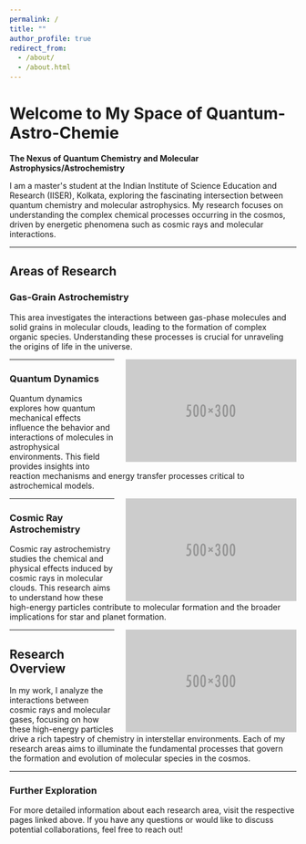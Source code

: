 ```yaml
---
permalink: /
title: ""
author_profile: true
redirect_from: 
  - /about/
  - /about.html
---
```


# Welcome to My Space of Quantum-Astro-Chemie

**The Nexus of Quantum Chemistry and Molecular Astrophysics/Astrochemistry**

I am a master's student at the Indian Institute of Science Education and Research (IISER), Kolkata, exploring the fascinating intersection between quantum chemistry and molecular astrophysics. My research focuses on understanding the complex chemical processes occurring in the cosmos, driven by energetic phenomena such as cosmic rays and molecular interactions.

---

## Areas of Research

### Gas-Grain Astrochemistry
This area investigates the interactions between gas-phase molecules and solid grains in molecular clouds, leading to the formation of complex organic species. Understanding these processes is crucial for unraveling the origins of life in the universe.

<img src="/images/500x300.png" alt="Gas-Grain Astrochemistry" style="width: 300px; height: auto; float: right; margin-left: 20px;"/>

---

### Quantum Dynamics
Quantum dynamics explores how quantum mechanical effects influence the behavior and interactions of molecules in astrophysical environments. This field provides insights into reaction mechanisms and energy transfer processes critical to astrochemical models.

<img src="/images/500x300.png" alt="Quantum Dynamics" style="width: 300px; height: auto; float: right; margin-left: 20px;"/>

---

### Cosmic Ray Astrochemistry
Cosmic ray astrochemistry studies the chemical and physical effects induced by cosmic rays in molecular clouds. This research aims to understand how these high-energy particles contribute to molecular formation and the broader implications for star and planet formation.

<img src="/images/500x300.png" alt="Cosmic Ray Astrochemistry" style="width: 300px; height: auto; float: right; margin-left: 20px;"/>

---

## Research Overview

In my work, I analyze the interactions between cosmic rays and molecular gases, focusing on how these high-energy particles drive a rich tapestry of chemistry in interstellar environments. Each of my research areas aims to illuminate the fundamental processes that govern the formation and evolution of molecular species in the cosmos.

---

### Further Exploration
For more detailed information about each research area, visit the respective pages linked above. If you have any questions or would like to discuss potential collaborations, feel free to reach out!
